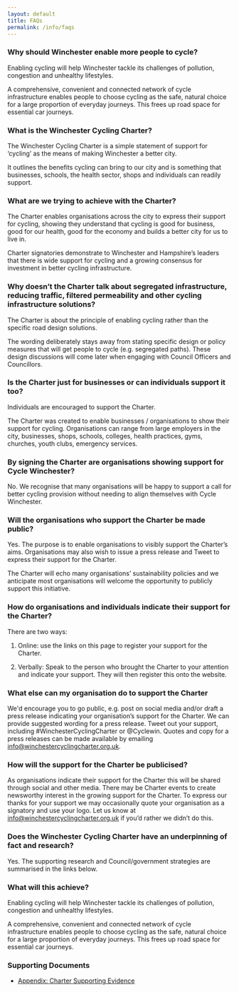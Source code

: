 ```yaml
---
layout: default
title: FAQs
permalink: /info/faqs
---
```


### Why should Winchester enable more people to cycle?

Enabling cycling will help Winchester tackle its challenges of pollution, 
congestion and unhealthy lifestyles.

A comprehensive, convenient and connected network of cycle infrastructure 
enables people to choose cycling as the safe, natural choice for a large 
proportion of everyday journeys. This frees up road space for essential car 
journeys.

### What is the Winchester Cycling Charter?

The Winchester Cycling Charter is a simple statement of support for ‘cycling’ as the means of making Winchester a better city.

It outlines the benefits cycling can bring to our city and is something that businesses, schools, the health sector, shops and individuals can readily support.

### What are we trying to achieve with the Charter?

The Charter enables organisations across the city to express their support for cycling, showing they understand that cycling is good for business, good for our health, good for the economy and builds a better city for us to live in.

Charter signatories demonstrate to Winchester and Hampshire’s leaders that there is wide support for cycling and a growing consensus for investment in better cycling infrastructure.

### Why doesn’t the Charter talk about segregated infrastructure, reducing traffic, filtered permeability and other cycling infrastructure solutions?

The Charter is about the principle of enabling cycling rather than the specific road design solutions.

The wording deliberately stays away from stating specific design or policy measures that will get people to cycle (e.g. segregated paths).  These design discussions will come later when engaging with Council Officers and Councillors.

### Is the Charter just for businesses or can individuals support it too?

Individuals are encouraged to support the Charter.

The Charter was created to enable businesses / organisations to show their support for cycling.  Organisations can range from large employers in the city, businesses, shops, schools, colleges, health practices, gyms, churches, youth clubs, emergency services.

### By signing the Charter are organisations showing support for Cycle Winchester?

No.  We recognise that many organisations will be happy to support a call for better cycling provision without needing to align themselves with Cycle Winchester.

### Will the organisations who support the Charter be made public?

Yes.  The purpose is to enable organisations to visibly support the Charter’s aims.   Organisations may also wish to issue a press release and Tweet to express their support for the Charter.

The Charter will echo many organisations’ sustainability policies and we anticipate most organisations will welcome the opportunity to publicly support this initiative.

### How do organisations and individuals indicate their support for the Charter?

There are two ways:

1.    Online: use the links on this page to register your support for the Charter.

2.   Verbally: Speak to the person who brought the Charter to your attention and indicate your support.  They will then register this onto the website.

### What else can my organisation do to support the Charter

We'd encourage you to go public, e.g. post on social media and/or draft a press release indicating your organisation’s support for the Charter. We can provide suggested wording for a press release.  Tweet out your support, including #WinchesterCyclingCharter or @Cyclewin.  Quotes and copy for a press releases can be made available by emailing [info@winchestercyclingcharter.org.uk](mailto:info@winchestercyclingcharter.org.uk).

### How will the support for the Charter be publicised?

As organisations indicate their support for the Charter this will be shared through social and other media.  There may be Charter events to create newsworthy interest in the growing support for the Charter.  To express our thanks for your support we may occasionally quote your organisation as a signatory and use your logo.  Let us know at [info@winchestercyclingcharter.org.uk](mailto:info@winchestercyclingcharter.org.uk) if you’d rather we didn’t do this.

### Does the Winchester Cycling Charter have an underpinning of fact and research?

Yes.  The supporting research and Council/government strategies are summarised in the links below.

### What will this achieve?

Enabling cycling will help Winchester tackle its challenges of pollution, congestion and unhealthy lifestyles.

A comprehensive, convenient and connected network of cycle infrastructure enables people to choose cycling as the safe, natural choice for a large proportion of everyday journeys. This frees up road space for essential car journeys.

### Supporting Documents

- [Appendix: Charter Supporting Evidence](/info/evidence)